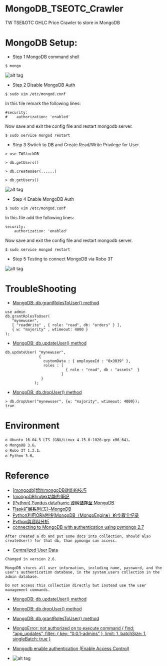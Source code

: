MongoDB_TSEOTC_Crawler
==============================
TW TSE&amp;OTC OHLC Price Crawler to store in MongoDB

MongoDB Setup:
==============================
* Step 1
MongoDB command shell
``` 
$ mongo
``` 
![alt tag](https://i.imgur.com/hCcWrqZ.jpg)

* Step 2
Disable MongoDB Auth
``` 
$ sudo vim /etc/mongod.conf
``` 

In this file remark the following lines:
``` 
#security:
#    authorization: 'enabled'
``` 

Now save and exit the config file and restart mongodb server.
``` 
$ sudo service mongod restart
``` 

* Step 3
Swtich to DB and Create Read/Write Privilege for User
``` 
> use TWStockDB
``` 

``` 
> db.getUsers()
``` 

``` 
> db.createUser(......)

> db.getUsers()
``` 

![alt tag](https://i.imgur.com/Mx4Y4Fv.jpg)


* Step 4
Enable MongoDB Auth

``` 
$ sudo vim /etc/mongod.conf
``` 

In this file add the following lines:
``` 
security:
    authorization: 'enabled'
``` 

Now save and exit the config file and restart mongodb server.
``` 
$ sudo service mongod restart
``` 

* Step 5
Testing to connect MongoDB via Robo 3T

![alt tag](https://i.imgur.com/r7aYl0x.jpg)

TroubleShooting
==============================
* [MongoDB: db.grantRolesToUser() method](https://www.w3resource.com/mongodb/shell-methods/user-management/db-grantRolesToUser.php)

``` 
use admin
db.grantRolesToUser(
   "mynewuser",
   [ "readWrite" , { role: "read", db: "orders" } ],
   { w: "majority" , wtimeout: 4000 }
);
``` 

* [MongoDB: db.updateUser() method](https://www.w3resource.com/mongodb/shell-methods/user-management/db-updateUser.php)
``` 
db.updateUser( "mynewuser",
               {
                 customData : { employeeId : "0x3039" },
                 roles : [
                           { role : "read", db : "assets"  }
                         ]
                }
             );
``` 

* [MongoDB: db.dropUser() method](https://www.w3resource.com/mongodb/shell-methods/user-management/db-dropUser.php)
``` 
> db.dropUser("mynewuser", {w: "majority", wtimeout: 4000});
true
``` 


Environment
==============================
``` 
o Ubuntu 16.04.5 LTS (GNU/Linux 4.15.0-1026-gcp x86_64)。
o MongoDB 3.6。
o Robo 3T 1.2.1。
o Python 3.6。
``` 

Reference 
==============================
* [[mongodb]增加mongoDB效能的技巧](https://blog.xuite.net/flyingidea/blog/67641474)
* [[mongoDB]index功能的筆記](https://blog.xuite.net/flyingidea/blog/68050501)
* [[Python] Pandas dataframe 資料儲存至 MongoDB](https://oranwind.org/python-pandas-ji-chu-jiao-xue-2/)
* [Flask扩展系列(五)–MongoDB](http://www.bjhee.com/flask-ext5.html)
* [Python利用ORM控制MongoDB（MongoEngine）的步骤全纪录](https://www.jb51.net/article/147379.htm)
* [Python與資料分析](https://sites.google.com/site/zsgititit/shi-yongpython-jin-xing-zi-liao-fen-xi)
* [connecting to MongoDB with authentication using pymongo 2.7](https://stackoverflow.com/questions/41769875/connecting-to-mongodb-with-authentication-using-pymongo-2-7)
``` 
After created a db and put some docs into collection, should also createUser() for that db, than pymongo can access.
``` 

* [Centralized User Data](https://docs.mongodb.com/v3.6/core/security-users/#centralized-user-data)
``` 
Changed in version 2.6.

MongoDB stores all user information, including name, password, and the user's authentication database, in the system.users collection in the admin database.

Do not access this collection directly but instead use the user management commands.
``` 

* [MongoDB: db.updateUser() method](https://www.w3resource.com/mongodb/shell-methods/user-management/db-updateUser.php)
* [MongoDB: db.dropUser() method](https://www.w3resource.com/mongodb/shell-methods/user-management/db-dropUser.php)
* [MongoDB: db.grantRolesToUser() method](https://www.w3resource.com/mongodb/shell-methods/user-management/db-grantRolesToUser.php)

* [MongoError: not authorized on to execute command { find: “app_updates”, filter: { key: “0.0.1-admins” }, limit: 1, batchSize: 1, singleBatch: true }](https://stackoverflow.com/questions/47130379/mongoerror-not-authorized-on-to-execute-command-find-app-updates-filter)
* [Mongodb enable authentication (Enable Access Control)](https://medium.com/@raj_adroit/mongodb-enable-authentication-enable-access-control-e8a75a26d332)

* []()
![alt tag]()